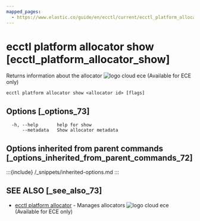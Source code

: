 ```yaml
---
mapped_pages:
  - https://www.elastic.co/guide/en/ecctl/current/ecctl_platform_allocator_show.html
---
```


# ecctl platform allocator show [ecctl_platform_allocator_show]

Returns information about the allocator ![logo cloud ece](https://doc-icons.s3.us-east-2.amazonaws.com/logo_cloud_ece.svg "Supported on {{ece}}") (Available for ECE only)

```
ecctl platform allocator show <allocator id> [flags]
```


## Options [_options_73]

```
  -h, --help       help for show
      --metadata   Show allocator metadata
```


## Options inherited from parent commands [_options_inherited_from_parent_commands_72]

:::{include} /_snippets/inherited-options.md
:::


## SEE ALSO [_see_also_73]

* [ecctl platform allocator](/reference/ecctl_platform_allocator.md)	 - Manages allocators ![logo cloud ece](https://doc-icons.s3.us-east-2.amazonaws.com/logo_cloud_ece.svg "Supported on {{ece}}") (Available for ECE only)

